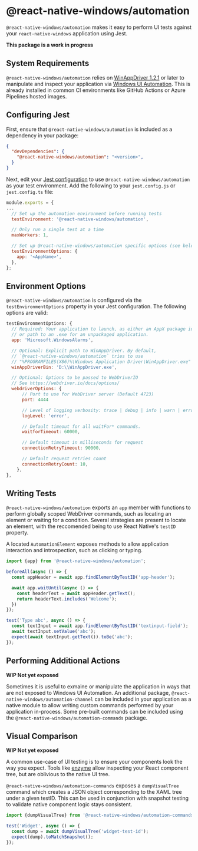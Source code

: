 # @react-native-windows/automation

`@react-native-windows/automation` makes it easy to perform UI tests against
your `react-native-windows` application using Jest. 

**This package is a work in progress**

## System Requirements

`@react-native-windows/automation` relies on [WinAppDriver 1.2.1](https://github.com/microsoft/WinAppDriver/releases/tag/v1.2.1)
or later to manipulate and inspect your application via [Windows UI Automation](https://docs.microsoft.com/en-us/dotnet/framework/ui-automation/ui-automation-overview).
This is already installed in common CI environments like GitHub Actions or
Azure Pipelines hosted images.

## Configuring Jest

First, ensure that `@react-native-windows/automation` is included as a
dependency in your package:

```json
{
  "devDependencies": {
    "@react-native-windows/automation": "<version>",
  }
}
```

Next, edit your [Jest configuration](https://jestjs.io/docs/configuration) to
use `@react-native-windows/automation` as your test environment. Add the
following to your `jest.config.js` or `jest.config.ts` file:

```js
module.exports = {
...
  // Set up the automation environment before running tests
  testEnvironment: '@react-native-windows/automation',

  // Only run a single test at a time
  maxWorkers: 1,

  // Set up @react-native-windows/automation specific options (see below)
  testEnvironmentOptions: {
    app: '<AppName>',
  },
};
```

## Environment Options

`@react-native-windows/automation` is configured via the
`testEnvironmentOptions` property in your Jest configuration. The following
options are valid:

```js
testEnvironmentOptions: {
  // Required: Your application to launch, as either an AppX package identity,
  // or path to an .exe for an unpackaged application.
  app: 'Microsoft.WindowsAlarms',

  // Optional: Explicit path to WinAppDriver. By default,
  // `@react-native-windows/automation` tries to use
  // "%PROGRAMFILES(X86)%\Windows Application Driver\WinAppDriver.exe"
  winAppDriverBin: 'D:\\WinAppDriver.exe',

  // Optional: Options to be passed to WebDriverIO
  // See https://webdriver.io/docs/options/
  webdriverOptions: {
      // Port to use for WebDriver server (Default 4723)
      port: 4444

      // Level of logging verbosity: trace | debug | info | warn | error
      logLevel: 'error',

      // Default timeout for all waitFor* commands.
      waitforTimeout: 60000,

      // Default timeout in milliseconds for request
      connectionRetryTimeout: 90000,

      // Default request retries count
      connectionRetryCount: 10,
    },
},
```

## Writing Tests

`@react-native-windows/automation` exports an `app` member with functions to
perform globally scoped WebDriver commands, such as locating an element or
waiting for a condition. Several strategies are present to locate an element,
with the reccomended being to use React Native's `testID` property.

A located `AutomationElement` exposes methods to allow application interaction
and introspection, such as clicking or typing.

```js
import {app} from '@react-native-windows/automation';

beforeAll(async () => {
  const appHeader = await app.findElementByTestID('app-header');

  await app.waitUntil(async () => {
    const headerText = await appHeader.getText();
    return headerText.includes('Welcome');
  }) 
});

test('Type abc', async () => {
  const textInput = await app.findElementByTestID('textinput-field');
  await textInput.setValue('abc');
  expect(await textInput.getText()).toBe('abc');
});
```

## Performing Additional Actions

**WIP Not yet exposed**

Sometimes it is useful to exmaine or manipulate the application in ways that
are not exposed to Windows UI Automation. An additional package,
`@react-native-windows/automation-channel` can be included in your application
as a native module to allow writing custom commands performed by your
application in-process. Some pre-built commands can be included using the
`@react-native-windows/automation-commands` package.

## Visual Comparison

**WIP Not yet exposed**

A common use-case of UI testing is to ensure your components look the way you
expect. Tools like [enzyme](https://github.com/enzymejs/enzyme) allow
inspecting your React component tree, but are oblivious to the native UI tree.

`@react-native-windows/automation-commands` exposes a `dumpVisualTree` command
which creates a JSON object corresponding to the XAML tree under a given
testID. This can be used in conjunction with snapshot testing to validate
native component logic stays consistent.

```js
import {dumpVisualTree} from '@react-native-windows/automation-commands';

test('Widget', async () => {
  const dump = await dumpVisualTree('widget-test-id');
  expect(dump).toMatchSnapshot();
});
```